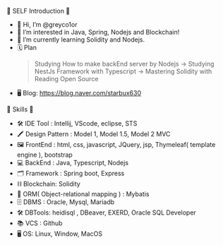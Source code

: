 🙂 SELF Introduction 🙂
- 👋 Hi, I’m @greyco1or
- 👀 I’m interested in Java, Spring, Nodejs and Blockchain!
- 🌱 I’m currently learning Solidity and Nodejs.
- 🗓️ Plan
  > Studying How to make backEnd server by Nodejs -> Studying NestJs Framework with Typescript -> Mastering Solidity with Reading Open Source
- 🖥 Blog: https://blog.naver.com/starbux630


🙂 Skills 🙂
- 🛠️ IDE Tool : Intellij, VScode, eclipse, STS
- 🖍️ Design Pattern : Model 1, Model 1.5, Model 2 MVC
- 🖼️ FrontEnd : html, css, javascript, JQuery, jsp, Thymeleaf( template engine ), bootstrap
- 💻 BackEnd : Java, Typescript, Nodejs
- 🗂️ Framework : Spring boot, Express
- ⛓️ Blockchain: Solidity
- 👫 ORM( Object-relational mapping ) : Mybatis
- 🗄️ DBMS : Oracle, Mysql, Mariadb
- 🛠️ DBTools: heidisql , DBeaver, EXERD, Oracle SQL Developer
- 📚 VCS : Github
- 🖥️ OS: Linux, Window, MacOS


<!---
greyco1or/greyco1or is a ✨ special ✨ repository because its `README.md` (this file) appears on your GitHub profile.
You can click the Preview link to take a look at your changes.
--->
